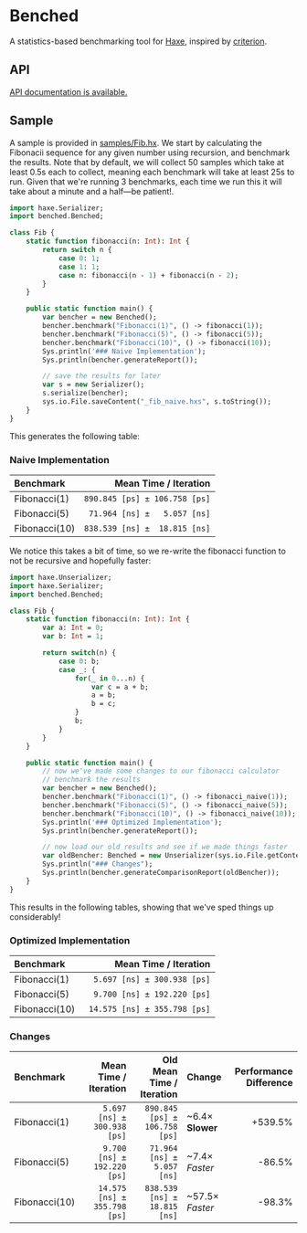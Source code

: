 # Benched

A statistics-based benchmarking tool for [Haxe](https://haxe.org/), inspired by [criterion](https://github.com/bheisler/criterion.rs).

## API

[API documentation is available.](https://hamaluik.github.com/benched/)

## Sample

A sample is provided in [samples/Fib.hx](samples/Fib.hx). We start by calculating
the Fibonacii sequence for any given number using recursion, and benchmark the results.
Note that by default, we will collect 50 samples which take at least 0.5s each to collect,
meaning each benchmark will take at least 25s to run. Given that we're running 3
benchmarks, each time we run this it will take about a minute and a half—be patient!.

```haxe
import haxe.Serializer;
import benched.Benched;

class Fib {
    static function fibonacci(n: Int): Int {
        return switch n {
            case 0: 1;
            case 1: 1;
            case n: fibonacci(n - 1) + fibonacci(n - 2);
        }
    }

    public static function main() {
        var bencher = new Benched();
        bencher.benchmark("Fibonacci(1)", () -> fibonacci(1));
        bencher.benchmark("Fibonacci(5)", () -> fibonacci(5));
        bencher.benchmark("Fibonacci(10)", () -> fibonacci(10));
        Sys.println('### Naive Implementation');
        Sys.println(bencher.generateReport());

        // save the results for later
        var s = new Serializer();
        s.serialize(bencher);
        sys.io.File.saveContent("_fib_naive.hxs", s.toString());
    }
}
```

This generates the following table:

### Naive Implementation
| Benchmark     |         Mean Time / Iteration |
|:--------------|------------------------------:|
| Fibonacci(1)  | `890.845 [ps] ± 106.758 [ps]` |
| Fibonacci(5)  | ` 71.964 [ns] ±   5.057 [ns]` |
| Fibonacci(10) | `838.539 [ns] ±  18.815 [ns]` |

We notice this takes a bit of time, so we re-write the fibonacci function to not
be recursive and hopefully faster:

```haxe
import haxe.Unserializer;
import haxe.Serializer;
import benched.Benched;

class Fib {
    static function fibonacci(n: Int): Int {
        var a: Int = 0;
        var b: Int = 1;

        return switch(n) {
            case 0: b;
            case _: {
                for(_ in 0...n) {
                    var c = a + b;
                    a = b;
                    b = c;
                }
                b;
            }
        }
    }

    public static function main() {
        // now we've made some changes to our fibonacci calculator
        // benchmark the results
        var bencher = new Benched();
        bencher.benchmark("Fibonacci(1)", () -> fibonacci_naive(1));
        bencher.benchmark("Fibonacci(5)", () -> fibonacci_naive(5));
        bencher.benchmark("Fibonacci(10)", () -> fibonacci_naive(10));
        Sys.println('### Optimized Implementation');
        Sys.println(bencher.generateReport());

        // now load our old results and see if we made things faster
        var oldBencher: Benched = new Unserializer(sys.io.File.getContent("_fib_naive.hxs")).unserialize();
        Sys.println("### Changes");
        Sys.println(bencher.generateComparisonReport(oldBencher));
    }
}
```

This results in the following tables, showing that we've sped things up considerably!

### Optimized Implementation
| Benchmark     |         Mean Time / Iteration |
|:--------------|------------------------------:|
| Fibonacci(1)  | `  5.697 [ns] ± 300.938 [ps]` |
| Fibonacci(5)  | `  9.700 [ns] ± 192.220 [ps]` |
| Fibonacci(10) | ` 14.575 [ns] ± 355.798 [ps]` |

### Changes
| Benchmark     |         Mean Time / Iteration |     Old Mean Time / Iteration | Change           | Performance Difference |
|:--------------|------------------------------:|------------------------------:|:-----------------|-----------------------:|
| Fibonacci(1)  | `  5.697 [ns] ± 300.938 [ps]` | `890.845 [ps] ± 106.758 [ps]` | ~6.4× **Slower** |                +539.5% |
| Fibonacci(5)  | `  9.700 [ns] ± 192.220 [ps]` | ` 71.964 [ns] ±   5.057 [ns]` | ~7.4× _Faster_   |                 -86.5% |
| Fibonacci(10) | ` 14.575 [ns] ± 355.798 [ps]` | `838.539 [ns] ±  18.815 [ns]` | ~57.5× _Faster_  |                 -98.3% |
